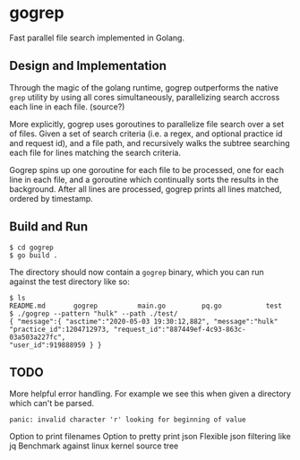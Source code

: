 # gogrep
Fast parallel file search implemented in Golang.

## Design and Implementation
Through the magic of the golang runtime, gogrep outperforms the native `grep` utility by using all cores simultaneously, parallelizing search accross each line in each file. (source?)

More explicitly, gogrep uses goroutines to parallelize file search over a set of files. Given a set of search criteria (i.e. a regex, and optional practice id and request id), and a file path, and recursively walks the subtree searching each file for lines matching the search criteria. 

Gogrep spins up one goroutine for each file to be processed, one for each line in each file, and a goroutine which continually sorts the results in the background. After all lines are processed, gogrep prints all lines matched, ordered by timestamp.

## Build and Run
```
$ cd gogrep
$ go build .
```
The directory should now contain a `gogrep` binary, which you can run against the test directory like so:
```
$ ls 
README.md       gogrep          main.go         pq.go           test
$ ./gogrep --pattern "hulk" --path ./test/
{ "message":{ "asctime":"2020-05-03 19:30:12,882", "message":"hulk" "practice_id":1204712973, "request_id":"887449ef-4c93-863c-03a503a227fc",
"user_id":919888959 } }
```

## TODO

More helpful error handling. For example we see this when given a directory which can't be parsed.

```panic: invalid character 'r' looking for beginning of value``` 

Option to print filenames
Option to pretty print json
Flexible json filtering like jq
Benchmark against linux kernel source tree

